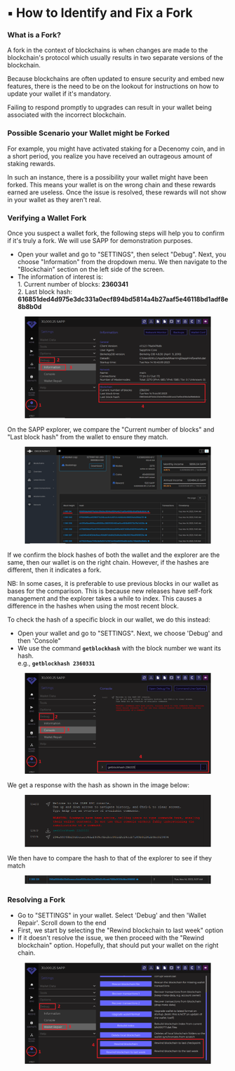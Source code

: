 # ▪ How to Identify and Fix a Fork

### What is a Fork?

A fork in the context of blockchains is when changes are made to the blockchain's protocol which usually results in two separate versions of the blockchain.

Because blockchains are often updated to ensure security and embed new features, there is the need to be on the lookout for instructions on how to update your wallet if it's mandatory.&#x20;

Failing to respond promptly to upgrades can result in your wallet being associated with the incorrect blockchain.

### Possible Scenario your Wallet might be Forked

For example, you might have activated staking for a Decenomy coin, and in a short period, you realize you have received an outrageous amount of staking rewards.&#x20;

In such an instance, there is a possibility your wallet might have been forked. This means your wallet is on the wrong chain and these rewards earned are useless. Once the issue is resolved, these rewards will not show in your wallet as they aren't real.

### Verifying a Wallet Fork

Once you suspect a wallet fork, the following steps will help you to confirm if it's truly a fork. We will use SAPP for demonstration purposes.

* Open your wallet and go to "SETTINGS", then select "Debug". Next, you choose "Information" from the dropdown menu. We then navigate to the "Blockchain" section on the left side of the screen.
* The information of interest is:\
  1\. Current number of blocks: **2360341**\
  2\. Last block hash: **616851ded4d975e3dc331a0ecf894bd5814a4b27aaf5e46118bd1adf8e8b8b0d**

<figure><img src="../../.gitbook/assets/settings window.PNG" alt=""><figcaption></figcaption></figure>

On the SAPP explorer, we compare the "Current number of blocks" and "Last block hash" from the wallet to ensure they match.

<figure><img src="../../.gitbook/assets/sapp explorer.PNG" alt=""><figcaption></figcaption></figure>

If we confirm the block hashes of both the wallet and the explorer are the same, then our wallet is on the right chain. However, if the hashes are different, then it indicates a fork.&#x20;

NB: In some cases, it is preferable to use previous blocks in our wallet as bases for the comparison. This is because new releases have self-fork management and the explorer takes a while to index. This causes a difference in the hashes when using the most recent block.

To check the hash of a specific block in our wallet, we do this instead:

* Open your wallet and go to "SETTINGS". Next, we choose 'Debug' and then 'Console"
* We use the command **`getblockhash`** with the block number we want its hash. \
  e.g., **`getblockhash 2360331`**

<figure><img src="../../.gitbook/assets/console.PNG" alt=""><figcaption></figcaption></figure>

We get a response with the hash as shown in the image below:

<figure><img src="../../.gitbook/assets/result.PNG" alt=""><figcaption></figcaption></figure>

We then have to compare the hash to that of the explorer to see if they match

&#x20;

<figure><img src="../../.gitbook/assets/explorer result.PNG" alt=""><figcaption></figcaption></figure>

### Resolving a Fork

* Go to "SETTINGS" in your wallet. Select 'Debug' and then 'Wallet Repair'. Scroll down to the end&#x20;
* First, we start by selecting the "Rewind blockchain to last week" option
* If it doesn't resolve the issue, we then proceed with the "Rewind blockchain" option. Hopefully, that should put your wallet on the right chain.

<figure><img src="../../.gitbook/assets/repair.PNG" alt=""><figcaption></figcaption></figure>
